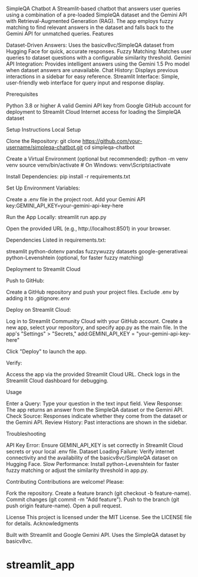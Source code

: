 SimpleQA Chatbot
A Streamlit-based chatbot that answers user queries using a combination of a pre-loaded SimpleQA dataset and the Gemini API with Retrieval-Augmented Generation (RAG). The app employs fuzzy matching to find relevant answers in the dataset and falls back to the Gemini API for unmatched queries.
Features

Dataset-Driven Answers: Uses the basicv8vc/SimpleQA dataset from Hugging Face for quick, accurate responses.
Fuzzy Matching: Matches user queries to dataset questions with a configurable similarity threshold.
Gemini API Integration: Provides intelligent answers using the Gemini 1.5 Pro model when dataset answers are unavailable.
Chat History: Displays previous interactions in a sidebar for easy reference.
Streamlit Interface: Simple, user-friendly web interface for query input and response display.

Prerequisites

Python 3.8 or higher
A valid Gemini API key from Google
GitHub account for deployment to Streamlit Cloud
Internet access for loading the SimpleQA dataset

Setup Instructions
Local Setup

Clone the Repository:
git clone https://github.com/your-username/simpleqa-chatbot.git
cd simpleqa-chatbot


Create a Virtual Environment (optional but recommended):
python -m venv venv
source venv/bin/activate  # On Windows: venv\Scripts\activate


Install Dependencies:
pip install -r requirements.txt


Set Up Environment Variables:

Create a .env file in the project root.
Add your Gemini API key:GEMINI_API_KEY=your-gemini-api-key-here




Run the App Locally:
streamlit run app.py


Open the provided URL (e.g., http://localhost:8501) in your browser.



Dependencies
Listed in requirements.txt:

streamlit
python-dotenv
pandas
fuzzywuzzy
datasets
google-generativeai
python-Levenshtein (optional, for faster fuzzy matching)

Deployment to Streamlit Cloud

Push to GitHub:

Create a GitHub repository and push your project files.
Exclude .env by adding it to .gitignore:.env




Deploy on Streamlit Cloud:

Log in to Streamlit Community Cloud with your GitHub account.
Create a new app, select your repository, and specify app.py as the main file.
In the app's "Settings" > "Secrets," add:GEMINI_API_KEY = "your-gemini-api-key-here"


Click "Deploy" to launch the app.


Verify:

Access the app via the provided Streamlit Cloud URL.
Check logs in the Streamlit Cloud dashboard for debugging.



Usage

Enter a Query: Type your question in the text input field.
View Response: The app returns an answer from the SimpleQA dataset or the Gemini API.
Check Source: Responses indicate whether they come from the dataset or the Gemini API.
Review History: Past interactions are shown in the sidebar.

Troubleshooting

API Key Error: Ensure GEMINI_API_KEY is set correctly in Streamlit Cloud secrets or your local .env file.
Dataset Loading Failure: Verify internet connectivity and the availability of the basicv8vc/SimpleQA dataset on Hugging Face.
Slow Performance: Install python-Levenshtein for faster fuzzy matching or adjust the similarity threshold in app.py.

Contributing
Contributions are welcome! Please:

Fork the repository.
Create a feature branch (git checkout -b feature-name).
Commit changes (git commit -m "Add feature").
Push to the branch (git push origin feature-name).
Open a pull request.

License
This project is licensed under the MIT License. See the LICENSE file for details.
Acknowledgments

Built with Streamlit and Google Gemini API.
Uses the SimpleQA dataset by basicv8vc.

# streamlit_app

